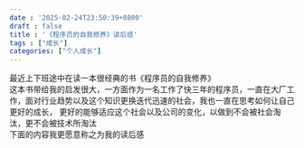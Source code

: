 ```yaml
---
date : '2025-02-24T23:50:39+0800'
draft : false
title : '《程序员的自我修养》读后感'
tags : ["成长"]
categories: ["个人成长"]
---
```


最近上下班途中在读一本很经典的书《程序员的自我修养》  
这本书带给我的启发很大，一方面作为一名工作了快三年的程序员，一直在大厂工作，面对行业趋势以及这个知识更换迭代迅速的社会，我也一直在思考如何让自己更好的成长，
更好的能够适应这个社会以及公司的变化，以做到不会被社会淘汰，更不会被技术所淘汰     
下面的内容我更愿意称之为我的读后感